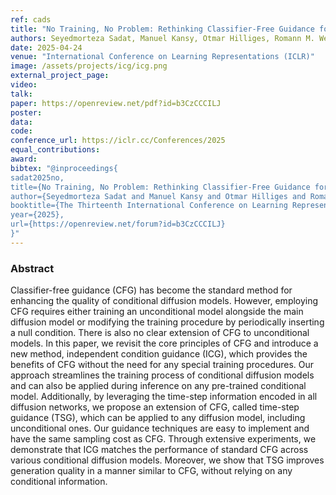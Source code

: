 ```yaml
---
ref: cads
title: "No Training, No Problem: Rethinking Classifier-Free Guidance for Diffusion Models"
authors: Seyedmorteza Sadat, Manuel Kansy, Otmar Hilliges, Romann M. Weber
date: 2025-04-24
venue: "International Conference on Learning Representations (ICLR)"
image: /assets/projects/icg/icg.png
external_project_page:
video: 
talk: 
paper: https://openreview.net/pdf?id=b3CzCCCILJ
poster: 
data: 
code: 
conference_url: https://iclr.cc/Conferences/2025
equal_contributions: 
award: 
bibtex: "@inproceedings{
sadat2025no,
title={No Training, No Problem: Rethinking Classifier-Free Guidance for Diffusion Models},
author={Seyedmorteza Sadat and Manuel Kansy and Otmar Hilliges and Romann M. Weber},
booktitle={The Thirteenth International Conference on Learning Representations},
year={2025},
url={https://openreview.net/forum?id=b3CzCCCILJ}
}"
---
```


<h3>Abstract</h3>

Classifier-free guidance (CFG) has become the standard method for enhancing the quality of conditional diffusion models. However, employing CFG requires either training an unconditional model alongside the main diffusion model or modifying the training procedure by periodically inserting a null condition. There is also no clear extension of CFG to unconditional models. In this paper, we revisit the core principles of CFG and introduce a new method, independent condition guidance (ICG), which provides the benefits of CFG without the need for any special training procedures. Our approach streamlines the training process of conditional diffusion models and can also be applied during inference on any pre-trained conditional model. Additionally, by leveraging the time-step information encoded in all diffusion networks, we propose an extension of CFG, called time-step guidance (TSG), which can be applied to any diffusion model, including unconditional ones. Our guidance techniques are easy to implement and have the same sampling cost as CFG. Through extensive experiments, we demonstrate that ICG matches the performance of standard CFG across various conditional diffusion models. Moreover, we show that TSG improves generation quality in a manner similar to CFG, without relying on any conditional information.
